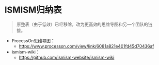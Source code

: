 # ISMISM归纳表

> 原整表（由于低效）已经移除，改为更高效的思维导图和另一个团队的链接。

* ProcessOn思维导图：
  * https://www.processon.com/view/link/6081a821e401fd45d70436af
* ismism-wiki：
  * https://github.com/ismism-website/ismism-wiki

